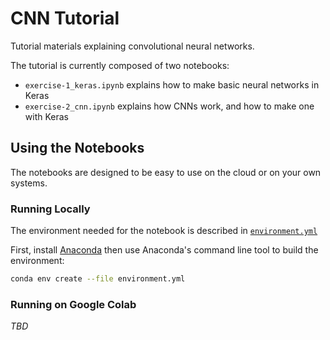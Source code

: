# CNN Tutorial

Tutorial materials explaining convolutional neural networks.

The tutorial is currently composed of two notebooks: 

  - `exercise-1_keras.ipynb` explains how to make basic neural networks in Keras
  - `exercise-2_cnn.ipynb` explains how CNNs work, and how to make one with Keras
  
## Using the Notebooks

The notebooks are designed to be easy to use on the cloud or on your own systems.

### Running Locally

The environment needed for the notebook is described in [`environment.yml`](./environment.yml)

First, install [Anaconda](https://docs.anaconda.com/anaconda/install/) then use Anaconda's command line tool to build the environment:

```bash
conda env create --file environment.yml
```

### Running on Google Colab

*TBD*
